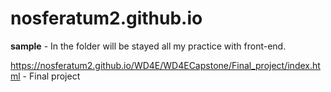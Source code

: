 # nosferatum2.github.io


<b>sample</b> - In the folder will be stayed all my practice with front-end. <br>

https://nosferatum2.github.io/WD4E/WD4ECapstone/Final_project/index.html  - Final project
